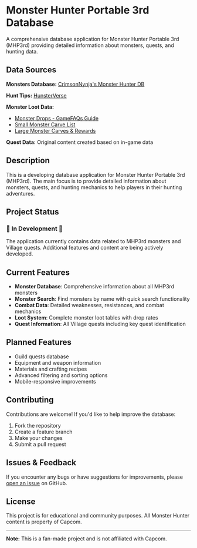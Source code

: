 # Monster Hunter Portable 3rd Database

A comprehensive database application for Monster Hunter Portable 3rd (MHP3rd) providing detailed information about monsters, quests, and hunting data.

## Data Sources

**Monsters Database:** [CrimsonNynja's Monster Hunter DB](https://github.com/CrimsonNynja/monster-hunter-DB)

**Hunt Tips:** [HunsterVerse](https://hunstermonter.net/)

**Monster Loot Data:**
- [Monster Drops - GameFAQs Guide](https://gamefaqs.gamespot.com/psp/991479-monster-hunter-portable-3rd/faqs/61490)
- [Small Monster Carve List](https://monsterhunter.fandom.com/wiki/MH3:_Small_Monster_Carve_List)
- [Large Monster Carves & Rewards](https://monsterhunter.fandom.com/wiki/MH3:_Monster_Carves_%26_Rewards)

**Quest Data:** Original content created based on in-game data

## Description

This is a developing database application for Monster Hunter Portable 3rd (MHP3rd). The main focus is to provide detailed information about monsters, quests, and hunting mechanics to help players in their hunting adventures.

## Project Status

### 🚧 In Development 🚧

The application currently contains data related to MHP3rd monsters and Village quests. Additional features and content are being actively developed.

## Current Features

- **Monster Database**: Comprehensive information about all MHP3rd monsters
- **Monster Search**: Find monsters by name with quick search functionality
- **Combat Data**: Detailed weaknesses, resistances, and combat mechanics
- **Loot System**: Complete monster loot tables with drop rates
- **Quest Information**: All Village quests including key quest identification

## Planned Features

- Guild quests database
- Equipment and weapon information
- Materials and crafting recipes
- Advanced filtering and sorting options
- Mobile-responsive improvements

## Contributing

Contributions are welcome! If you'd like to help improve the database:

1. Fork the repository
2. Create a feature branch
3. Make your changes
4. Submit a pull request

## Issues & Feedback

If you encounter any bugs or have suggestions for improvements, please [open an issue](../../issues) on GitHub.

## License

This project is for educational and community purposes. All Monster Hunter content is property of Capcom.

---

**Note:** This is a fan-made project and is not affiliated with Capcom.